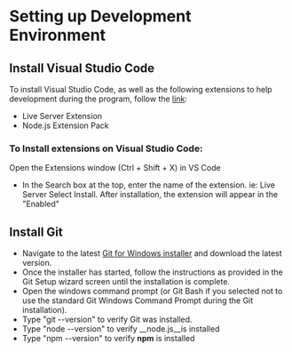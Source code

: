 # Setting up Development Environment
## Install Visual Studio Code

To install Visual Studio Code, as well as the following extensions to help development during the program, follow the [link](https://visualstudio.microsoft.com/downloads/):

- Live Server Extension
- Node.js Extension Pack

### To Install extensions on Visual Studio Code:

Open the Extensions window (Ctrl + Shift + X) in VS Code

- In the Search box at the top, enter the name of the extension. ie: Live Server
Select Install. After installation, the extension will appear in the "Enabled"
## Install Git
- Navigate to the latest [Git for Windows installer](https://git-scm.com/download/win) and download the latest version.
- Once the installer has started, follow the instructions as provided in the Git Setup wizard screen until the installation is complete.
- Open the windows command prompt (or Git Bash if you selected not to use the standard Git Windows Command Prompt during the Git installation).
- Type "git --version" to verify Git was installed.
- Type "node --version" to verify __node.js__is installed
- Type "npm --version" to verify __npm__ is installed